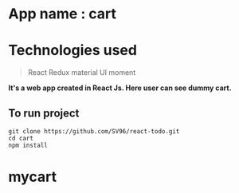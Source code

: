 # App name : cart

# Technologies used

> React
> Redux
> material UI
> moment

**It's a web app created in React Js. Here user can see dummy cart.**

## To run project

    git clone https://github.com/SV96/react-todo.git
    cd cart
    npm install

# mycart
